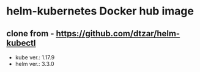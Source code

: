 # helm-kubernetes Docker hub image 
## clone from - https://github.com/dtzar/helm-kubectl
- kube ver.: 1.17.9
- helm ver.: 3.3.0
